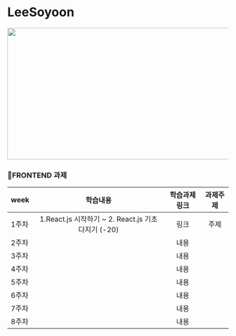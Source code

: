 # LeeSoyoon
<img src="https://user-images.githubusercontent.com/93020734/224777742-97b438df-9d86-4d46-b880-7b039a54bacc.png" width = "600" height="300" />

### 📒FRONTEND 과제
|week|학습내용|학습과제링크|과제주제|
|---|:---:|:---:|:---:|
|1주차|1.React.js 시작하기 ~ 2. React.js 기초 다지기 (-20)|링크|주제|
|2주차||내용||링크|주제|
|3주차||내용||링크|주제|
|4주차||내용||링크|주제|
|5주차||내용||링크|주제|
|6주차||내용||링크|주제|
|7주차||내용||링크|주제|
|8주차||내용||링크|주제|
